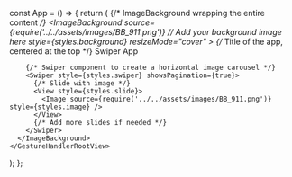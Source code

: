 const App = () => {
  return (
    <GestureHandlerRootView style={styles.container}>
      {/* ImageBackground wrapping the entire content */}
      <ImageBackground
        source={require('../../assets/images/BB_911.png')} // Add your background image here
        style={styles.background}
        resizeMode="cover"
      >
        {/* Title of the app, centered at the top */}
        <Text style={styles.title}>Swiper App</Text>

        {/* Swiper component to create a horizontal image carousel */}
        <Swiper style={styles.swiper} showsPagination={true}>
          {/* Slide with image */}
          <View style={styles.slide}>
            <Image source={require('../../assets/images/BB_911.png')} style={styles.image} />
          </View>
          {/* Add more slides if needed */}
        </Swiper>
      </ImageBackground>
    </GestureHandlerRootView>
  );
};